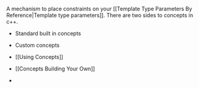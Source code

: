 A mechanism to place constraints on your [[Template Type Parameters By Reference|Template type parameters]].
There are two sides to concepts in c++.

- Standard built in concepts
- Custom concepts

- [[Using Concepts]]
- [[Concepts Building Your Own]]
- 